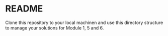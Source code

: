 # README

Clone this repository to your local machinen and use this directory structure to manage your solutions for Module 1, 5 and 6.
